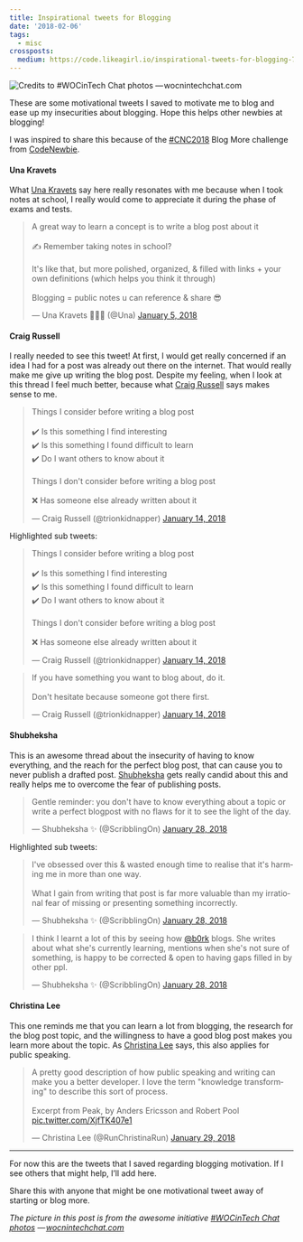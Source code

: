 ```yaml
---
title: Inspirational tweets for Blogging
date: '2018-02-06'
tags:
  - misc
crossposts:
  medium: https://code.likeagirl.io/inspirational-tweets-for-blogging-71eb41f44c9
---
```


![Credits to [#WOCinTech Chat photos](https://www.flickr.com/photos/wocintechchat/) — [wocnintechchat.com](http://wocnintechchat.com)](/images/woc-in-tech-chat-2.jpeg)

These are some motivational tweets I saved to motivate me to blog and ease up my insecurities about blogging. Hope this helps other newbies at blogging!

I was inspired to share this because of the [#CNC2018](https://2018.codenewbie.org/) Blog More challenge from [CodeNewbie](https://www.codenewbie.org/).

#### Una Kravets

What [Una Kravets](https://medium.com/u/a6dfab4de95e) say here really resonates with me because when I took notes at school, I really would come to appreciate it during the phase of exams and tests.

<blockquote class="twitter-tweet"><p lang="en" dir="ltr">A great way to learn a concept is to write a blog post about it<br><br>✍️ Remember taking notes in school?<br><br>It&#39;s like that, but more polished, organized, &amp; filled with links + your own definitions (which helps you think it through)<br><br>Blogging = public notes u can reference &amp; share 😎</p>&mdash; Una Kravets 👩🏻‍💻 (@Una) <a href="https://twitter.com/Una/status/949322814686973952?ref_src=twsrc%5Etfw">January 5, 2018</a></blockquote> <script async src="https://platform.twitter.com/widgets.js" charset="utf-8"></script>

#### Craig Russell

I really needed to see this tweet! At first, I would get really concerned if an idea I had for a post was already out there on the internet. That would really make me give up writing the blog post. Despite my feeling, when I look at this thread I feel much better, because what [Craig Russell](https://medium.com/u/e70c655d45e1) says makes sense to me.

<blockquote class="twitter-tweet"><p lang="en" dir="ltr">Things I consider before writing a blog post <br><br>✔️ Is this something I find interesting<br>✔️ Is this something I found difficult to learn<br>✔️ Do I want others to know about it<br><br>Things I don&#39;t consider before writing a blog post<br><br>❌ Has someone else already written about it</p>&mdash; Craig Russell (@trionkidnapper) <a href="https://twitter.com/trionkidnapper/status/952498150660505600?ref_src=twsrc%5Etfw">January 14, 2018</a></blockquote> <script async src="https://platform.twitter.com/widgets.js" charset="utf-8"></script>

Highlighted sub tweets:

<blockquote class="twitter-tweet"><p lang="en" dir="ltr">Things I consider before writing a blog post <br><br>✔️ Is this something I find interesting<br>✔️ Is this something I found difficult to learn<br>✔️ Do I want others to know about it<br><br>Things I don&#39;t consider before writing a blog post<br><br>❌ Has someone else already written about it</p>&mdash; Craig Russell (@trionkidnapper) <a href="https://twitter.com/trionkidnapper/status/952498150660505600?ref_src=twsrc%5Etfw">January 14, 2018</a></blockquote> <script async src="https://platform.twitter.com/widgets.js" charset="utf-8"></script>

<blockquote class="twitter-tweet"><p lang="en" dir="ltr">If you have something you want to blog about, do it.<br><br>Don&#39;t hesitate because someone got there first.</p>&mdash; Craig Russell (@trionkidnapper) <a href="https://twitter.com/trionkidnapper/status/952498164300435456?ref_src=twsrc%5Etfw">January 14, 2018</a></blockquote> <script async src="https://platform.twitter.com/widgets.js" charset="utf-8"></script>

#### Shubheksha

This is an awesome thread about the insecurity of having to know everything, and the reach for the perfect blog post, that can cause you to never publish a drafted post. [Shubheksha](https://medium.com/u/c98f56800747) gets really candid about this and really helps me to overcome the fear of publishing posts.

<blockquote class="twitter-tweet"><p lang="en" dir="ltr">Gentle reminder: you don&#39;t have to know everything about a topic or write a perfect blogpost with no flaws for it to see the light of the day.</p>&mdash; Shubheksha ✨ (@ScribblingOn) <a href="https://twitter.com/ScribblingOn/status/957499377165070336?ref_src=twsrc%5Etfw">January 28, 2018</a></blockquote> <script async src="https://platform.twitter.com/widgets.js" charset="utf-8"></script>

Highlighted sub tweets:

<blockquote class="twitter-tweet"><p lang="en" dir="ltr">I&#39;ve obsessed over this &amp; wasted enough time to realise that it&#39;s harming me in more than one way. <br><br>What I gain from writing that post is far more valuable than my irrational fear of missing or presenting something incorrectly.</p>&mdash; Shubheksha ✨ (@ScribblingOn) <a href="https://twitter.com/ScribblingOn/status/957500230655664128?ref_src=twsrc%5Etfw">January 28, 2018</a></blockquote> <script async src="https://platform.twitter.com/widgets.js" charset="utf-8"></script>

<blockquote class="twitter-tweet"><p lang="en" dir="ltr">I think I learnt a lot of this by seeing how <a href="https://twitter.com/b0rk?ref_src=twsrc%5Etfw">@b0rk</a> blogs. She writes about what she&#39;s currently learning, mentions when she&#39;s not sure of something, is happy to be corrected &amp; open to having gaps filled in by other ppl.</p>&mdash; Shubheksha ✨ (@ScribblingOn) <a href="https://twitter.com/ScribblingOn/status/957506676969562112?ref_src=twsrc%5Etfw">January 28, 2018</a></blockquote> <script async src="https://platform.twitter.com/widgets.js" charset="utf-8"></script>

#### Christina Lee

This one reminds me that you can learn a lot from blogging, the research for the blog post topic, and the willingness to have a good blog post makes you learn more about the topic. As [Christina Lee](https://medium.com/u/72bd5082d8aa) says, this also applies for public speaking.

<blockquote class="twitter-tweet"><p lang="en" dir="ltr">A pretty good description of how public speaking and writing can make you a better developer. I love the term &quot;knowledge transforming&quot; to describe this sort of process. <br><br>Excerpt from Peak, by Anders Ericsson and Robert Pool <a href="https://t.co/XjfTK407e1">pic.twitter.com/XjfTK407e1</a></p>&mdash; Christina Lee (@RunChristinaRun) <a href="https://twitter.com/RunChristinaRun/status/958015646192644096?ref_src=twsrc%5Etfw">January 29, 2018</a></blockquote> <script async src="https://platform.twitter.com/widgets.js" charset="utf-8"></script>

---

For now this are the tweets that I saved regarding blogging motivation. If I see others that might help, I’ll add here.

Share this with anyone that might be one motivational tweet away of starting or blog more.

_The picture in this post is from the awesome initiative [#WOCinTech Chat photos](https://www.flickr.com/photos/wocintechchat/) — [wocnintechchat.com](http://wocnintechchat.com)_
